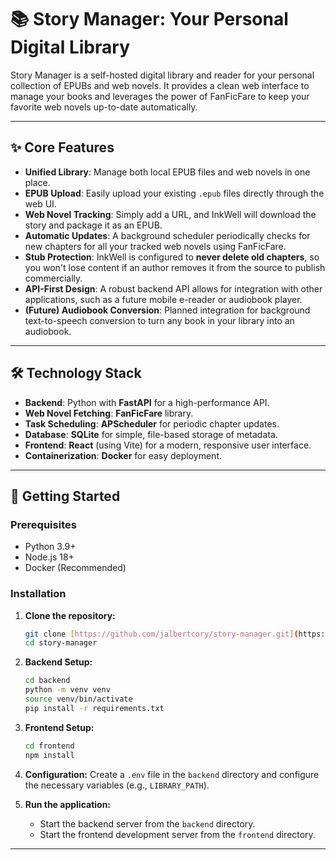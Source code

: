 # 📚 Story Manager: Your Personal Digital Library

Story Manager is a self-hosted digital library and reader for your personal collection of EPUBs and web novels. It provides a clean web interface to manage your books and leverages the power of FanFicFare to keep your favorite web novels up-to-date automatically.



---

## ✨ Core Features

* **Unified Library**: Manage both local EPUB files and web novels in one place.
* **EPUB Upload**: Easily upload your existing `.epub` files directly through the web UI.
* **Web Novel Tracking**: Simply add a URL, and InkWell will download the story and package it as an EPUB.
* **Automatic Updates**: A background scheduler periodically checks for new chapters for all your tracked web novels using FanFicFare.
* **Stub Protection**: InkWell is configured to **never delete old chapters**, so you won't lose content if an author removes it from the source to publish commercially.
* **API-First Design**: A robust backend API allows for integration with other applications, such as a future mobile e-reader or audiobook player.
* **(Future) Audiobook Conversion**: Planned integration for background text-to-speech conversion to turn any book in your library into an audiobook.

---

## 🛠️ Technology Stack

* **Backend**: Python with **FastAPI** for a high-performance API.
* **Web Novel Fetching**: **FanFicFare** library.
* **Task Scheduling**: **APScheduler** for periodic chapter updates.
* **Database**: **SQLite** for simple, file-based storage of metadata.
* **Frontend**: **React** (using Vite) for a modern, responsive user interface.
* **Containerization**: **Docker** for easy deployment.

---

## 🚀 Getting Started

### Prerequisites

* Python 3.9+
* Node.js 18+
* Docker (Recommended)

### Installation

1.  **Clone the repository:**
    ```bash
    git clone [https://github.com/jalbertcory/story-manager.git](https://github.com/jalbertcory/story-manager.git)
    cd story-manager
    ```

2.  **Backend Setup:**
    ```bash
    cd backend
    python -m venv venv
    source venv/bin/activate
    pip install -r requirements.txt
    ```

3.  **Frontend Setup:**
    ```bash
    cd frontend
    npm install
    ```

4.  **Configuration:**
    Create a `.env` file in the `backend` directory and configure the necessary variables (e.g., `LIBRARY_PATH`).

5.  **Run the application:**
    * Start the backend server from the `backend` directory.
    * Start the frontend development server from the `frontend` directory.

---
